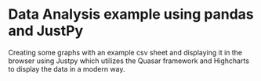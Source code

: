 # Data Analysis example using pandas and JustPy

Creating some graphs with an example csv sheet and displaying it in the browser using
Justpy which utilizes the Quasar framework and Highcharts to display the data in
a modern way.